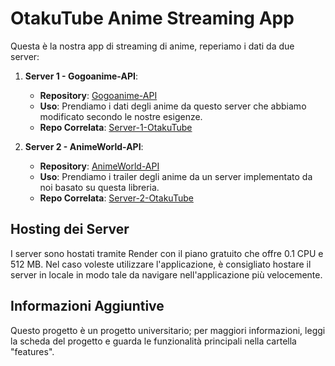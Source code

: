 # OtakuTube Anime Streaming App

Questa è la nostra app di streaming di anime, reperiamo i dati da due server:

1. **Server 1 - Gogoanime-API**:
    - **Repository**: [Gogoanime-API](https://github.com/Dhanush-git/Gogoanime-API)
    - **Uso**: Prendiamo i dati degli anime da questo server che abbiamo modificato secondo le nostre esigenze.
    - **Repo Correlata**: [Server-1-OtakuTube](https://github.com/Danix002/Server-1-OtakuTube)

2. **Server 2 - AnimeWorld-API**:
    - **Repository**: [AnimeWorld-API](https://github.com/MainKronos/AnimeWorld-API)
    - **Uso**: Prendiamo i trailer degli anime da un server implementato da noi basato su questa libreria.
    - **Repo Correlata**: [Server-2-OtakuTube](https://github.com/Danix002/Server-2-OtakuTube)

## Hosting dei Server

I server sono hostati tramite Render con il piano gratuito che offre 0.1 CPU e 512 MB. Nel caso voleste utilizzare l'applicazione, è consigliato hostare il server in locale in modo tale da navigare nell'applicazione più velocemente.

## Informazioni Aggiuntive

Questo progetto è un progetto universitario; per maggiori informazioni, leggi la scheda del progetto e guarda le funzionalità principali nella cartella "features".
